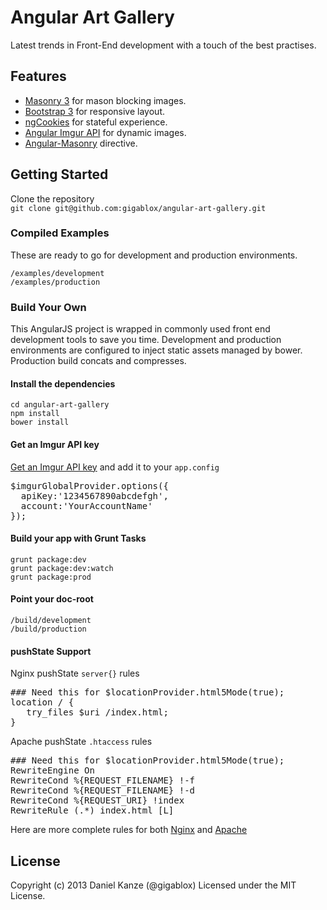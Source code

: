 # Angular Art Gallery

Latest trends in Front-End development with a touch of the best practises.

## Features
* [Masonry 3](http://masonry.desandro.com/) for mason blocking images.
* [Bootstrap 3](https://github.com/twitter/bootstrap/tree/3.0.0-wip) for responsive layout.
* [ngCookies](https://github.com/angular/code.angularjs.org/tree/master/1.1.5) for stateful experience.
* [Angular Imgur API](https://github.com/gigablox/angular-imgur-api) for dynamic images.
* [Angular-Masonry](https://github.com/passy/angular-masonry) directive.

## Getting Started
Clone the repository  
`git clone git@github.com:gigablox/angular-art-gallery.git`    

### Compiled Examples
These are ready to go for development and production environments. 

`/examples/development`  
`/examples/production`

### Build Your Own
This AngularJS project is wrapped in commonly used front end development tools to save you time. Development and production environments are configured to inject static assets managed by bower. Production build concats and compresses.
#### Install the dependencies  
`cd angular-art-gallery`  
`npm install`  
`bower install`  

#### Get an Imgur API key
[Get an Imgur API key](https://api.imgur.com/) and add it to your `app.config`  

<pre>
$imgurGlobalProvider.options({
  apiKey:'1234567890abcdefgh',
  account:'YourAccountName'
});
</pre>

#### Build your app with Grunt Tasks
`grunt package:dev`  
`grunt package:dev:watch`  
`grunt package:prod`  

#### Point your doc-root
`/build/development`  
`/build/production`

#### pushState Support
Nginx pushState `server{}` rules  
<pre>
### Need this for $locationProvider.html5Mode(true);
location / {
   try_files $uri /index.html;
}
</pre>

Apache pushState `.htaccess` rules  
<pre>
### Need this for $locationProvider.html5Mode(true);
RewriteEngine On
RewriteCond %{REQUEST_FILENAME} !-f
RewriteCond %{REQUEST_FILENAME} !-d
RewriteCond %{REQUEST_URI} !index
RewriteRule (.*) index.html [L]
</pre>

Here are more complete rules for both [Nginx]() and [Apache]()

## License
Copyright (c) 2013 Daniel Kanze (@gigablox) Licensed under the MIT License.
